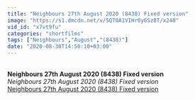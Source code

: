 ```yaml
---
title: "Neighbours 27th August 2020 (8438) Fixed version"
image: "https://s1.dmcdn.net/v/SQT0A1VIHr0y6Sz8T/x240"
vid_id: "x7vt9fu"
categories: "shortfilms"
tags: ["Neighbours","August","(8438)"]
date: "2020-08-30T14:50:10+03:00"
---
```

<br><b>Neighbours 27th August 2020 (8438) Fixed version</b><br> <i>Neighbours 27th August 2020 (8438) Fixed version</i><br> <u>Neighbours 27th August 2020 (8438) Fixed version</u>
